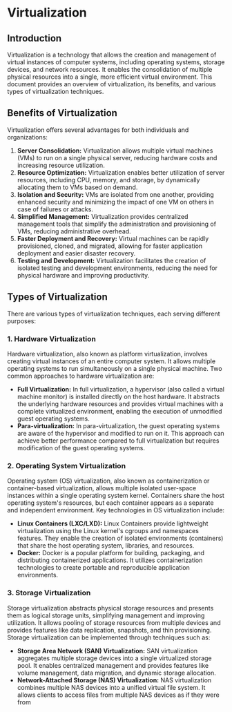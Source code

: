 # Virtualization

## Introduction

Virtualization is a technology that allows the creation and management of virtual instances of computer systems, including operating systems, storage devices, and network resources. It enables the consolidation of multiple physical resources into a single, more efficient virtual environment. This document provides an overview of virtualization, its benefits, and various types of virtualization techniques.

## Benefits of Virtualization

Virtualization offers several advantages for both individuals and organizations:

1. **Server Consolidation:** Virtualization allows multiple virtual machines (VMs) to run on a single physical server, reducing hardware costs and increasing resource utilization.
2. **Resource Optimization:** Virtualization enables better utilization of server resources, including CPU, memory, and storage, by dynamically allocating them to VMs based on demand.
3. **Isolation and Security:** VMs are isolated from one another, providing enhanced security and minimizing the impact of one VM on others in case of failures or attacks.
4. **Simplified Management:** Virtualization provides centralized management tools that simplify the administration and provisioning of VMs, reducing administrative overhead.
5. **Faster Deployment and Recovery:** Virtual machines can be rapidly provisioned, cloned, and migrated, allowing for faster application deployment and easier disaster recovery.
6. **Testing and Development:** Virtualization facilitates the creation of isolated testing and development environments, reducing the need for physical hardware and improving productivity.

## Types of Virtualization

There are various types of virtualization techniques, each serving different purposes:

### 1. **Hardware Virtualization**

Hardware virtualization, also known as platform virtualization, involves creating virtual instances of an entire computer system. It allows multiple operating systems to run simultaneously on a single physical machine. Two common approaches to hardware virtualization are:

- **Full Virtualization:** In full virtualization, a hypervisor (also called a virtual machine monitor) is installed directly on the host hardware. It abstracts the underlying hardware resources and provides virtual machines with a complete virtualized environment, enabling the execution of unmodified guest operating systems.
- **Para-virtualization:** In para-virtualization, the guest operating systems are aware of the hypervisor and modified to run on it. This approach can achieve better performance compared to full virtualization but requires modification of the guest operating systems.

### 2. **Operating System Virtualization**

Operating system (OS) virtualization, also known as containerization or container-based virtualization, allows multiple isolated user-space instances within a single operating system kernel. Containers share the host operating system's resources, but each container appears as a separate and independent environment. Key technologies in OS virtualization include:

- **Linux Containers (LXC/LXD):** Linux Containers provide lightweight virtualization using the Linux kernel's cgroups and namespaces features. They enable the creation of isolated environments (containers) that share the host operating system, libraries, and resources.
- **Docker:** Docker is a popular platform for building, packaging, and distributing containerized applications. It utilizes containerization technologies to create portable and reproducible application environments.

### 3. **Storage Virtualization**

Storage virtualization abstracts physical storage resources and presents them as logical storage units, simplifying management and improving utilization. It allows pooling of storage resources from multiple devices and provides features like data replication, snapshots, and thin provisioning. Storage virtualization can be implemented through techniques such as:

- **Storage Area Network (SAN) Virtualization:** SAN virtualization aggregates multiple storage devices into a single virtualized storage pool. It enables centralized management and provides features like volume management, data migration, and dynamic storage allocation.
- **Network-Attached Storage (NAS) Virtualization:** NAS virtualization combines multiple NAS devices into a unified virtual file system. It allows clients to access files from multiple NAS devices as if they were from
